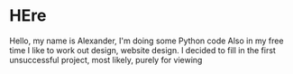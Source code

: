 # HEre
Hello, my name is Alexander, I'm doing some Python code Also in my free time I like to work out design, website design. I decided to fill in the first unsuccessful project, most likely, purely for viewing
